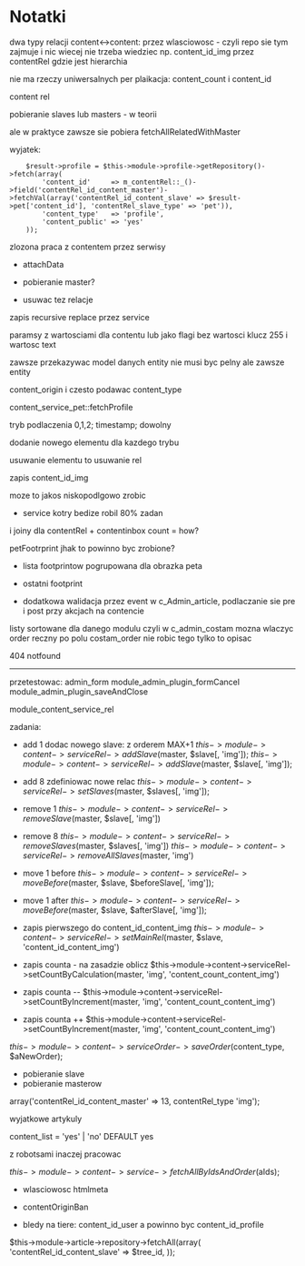 



Notatki
=======



dwa typy relacji content<->content:
przez wlasciowosc - czyli repo sie tym zajmuje i nic wiecej nie trzeba wiedziec np. content_id_img
przez contentRel gdzie jest hierarchia
 
 
nie ma rzeczy uniwersalnych
per plaikacja:
content_count
i content_id



content rel
 
pobieranie slaves lub masters - w teorii
 
ale w praktyce zawsze sie pobiera fetchAllRelatedWithMaster
 
wyjatek:
 
        $result->profile = $this->module->profile->getRepository()->fetch(array(
            'content_id'     => m_contentRel::_()->field('contentRel_id_content_master')->fetchVal(array('contentRel_id_content_slave' => $result->pet['content_id'], 'contentRel_slave_type' => 'pet')),
            'content_type'   => 'profile',
            'content_public' => 'yes'
        ));

zlozona praca z contentem przez serwisy
 
- attachData
- pobieranie master?

- usuwac tez relacje

zapis recursive replace przez service
 
paramsy z wartosciami dla contentu lub jako flagi bez wartosci
klucz 255 i wartosc text
 
zawsze przekazywac model danych entity nie musi byc pelny ale zawsze entity
 
content_origin i czesto podawac content_type
 
content_service_pet::fetchProfile



tryb podlaczenia 0,1,2; timestamp; dowolny
 
dodanie nowego elementu dla kazdego trybu
 
usuwanie elementu to usuwanie rel




zapis content_id_img
 
moze to jakos niskopodlgowo zrobic
 
+ service kotry bedize robil 80% zadan


i joiny dla contentRel + contentinbox count = how?


petFootrprint jhak to powinno byc zrobione?
 
- lista footprintow pogrupowana dla obrazka peta
- ostatni footprint


- dodatkowa walidacja przez event w c_Admin_article, podlaczanie sie pre i post przy akcjach na contencie




listy sortowane dla danego modulu
czyli w c_admin_costam mozna wlaczyc order reczny po polu costam_order
nie robic tego tylko to opisac



404 notfound


----------------

przetestowac:
admin_form
module_admin_plugin_formCancel
module_admin_plugin_saveAndClose


module_content_service_rel

zadania:

- add 1 dodac nowego slave: z orderem MAX+1
  $this->module->content->serviceRel->addSlave($master, $slave[, 'img']);
  $this->module->content->serviceRel->addSlave($master, $slave[, 'img']);
- add 8 zdefiniowac nowe relac
  $this->module->content->serviceRel->setSlaves($master, $slaves[, 'img']);

- remove 1
  $this->module->content->serviceRel->removeSlave($master, $slave[, 'img'])
- remove 8
  $this->module->content->serviceRel->removeSlaves($master, $slaves[, 'img'])
  $this->module->content->serviceRel->removeAllSlaves($master, 'img')

  
- move 1 before
  $this->module->content->serviceRel->moveBefore($master, $slave, $beforeSlave[, 'img']);
- move 1 after
  $this->module->content->serviceRel->moveBefore($master, $slave, $afterSlave[, 'img']);

- zapis pierwszego do content_id_content_img
  $this->module->content->serviceRel->setMainRel($master, $slave, 'content_id_content_img')

- zapis counta - na zasadzie oblicz
  $this->module->content->serviceRel->setCountByCalculation(master, 'img', 'content_count_content_img')

- zapis counta --
  $this->module->content->serviceRel->setCountByIncrement(master, 'img', 'content_count_content_img')

- zapis counta ++
  $this->module->content->serviceRel->setCountByIncrement(master, 'img', 'content_count_content_img')

$this->module->content->serviceOrder->saveOrder($content_type, $aNewOrder);
  
  
- pobieranie slave
- pobieranie masterow

array('contentRel_id_content_master' => 13, contentRel_type 'img');





wyjatkowe artykuly
 
content_list = 'yes' | 'no' DEFAULT yes

z robotsami inaczej pracowac

$this->module->content->service->fetchAllByIdsAndOrder($aIds);

- wlasciowosc htmlmeta
- contentOriginBan

- bledy na tiere: content_id_user a powinno byc content_id_profile



$this->module->article->repository->fetchAll(array(
	'contentRel_id_content_slave' => $tree_id,
));

